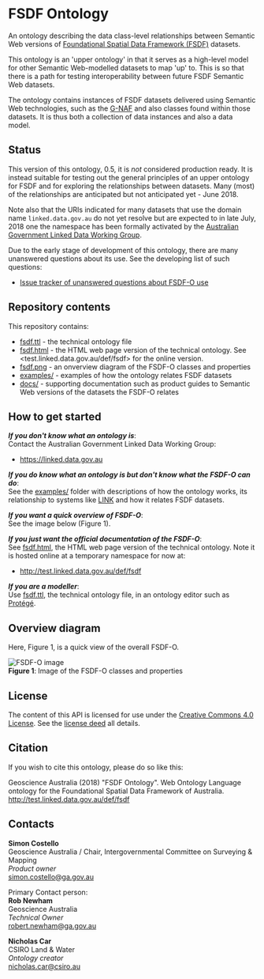 # FSDF Ontology
An ontology describing the data class-level relationships between Semantic Web versions of [Foundational Spatial Data Framework (FSDF)](http://fsdf.org.au) datasets.

This ontology is an 'upper ontology' in that it serves as a high-level model for other Semantic Web-modelled datasets to map 'up' to. This is so that there is a path for testing interoperability between future FSDF Semantic Web datasets.

The ontology contains instances of FSDF datasets delivered using Semantic Web technologies, such as the [G-NAF](http://gnafld.net) and also classes found within those datasets. It is thus both a collection of data instances and also a data model.

## Status
This version of this ontology, 0.5, it is *not* considered production ready. It is instead suitable for testing out the general principles of an upper ontology for FSDF and for exploring the relationships between datasets. Many (most) of the relationships are anticipated but not anticipated yet - June 2018.

Note also that the URIs indicated for many datasets that use the domain name `linked.data.gov.au` do not yet resolve but are expected to in late July, 2018 one the namespace has been formally activated by the [Australian Government Linked Data Working Group](https://linked.data.gov.au).

Due to the early stage of development of this ontology, there are many unanswered questions about its use. See the developing list of such questions:

* [Issue tracker of unanswered questions about FSDF-O use](https://github.com/geoscienceaustralia/fsdf-ont/issues)


## Repository contents
This repository contains:

* [fsdf.ttl](fsdf.ttl) - the technical ontology file
* [fsdf.html](fsdf.html) - the HTML web page version of the technical ontology. See <test.linked.data.gov.au/def/fsdf> for the online version.
* [fsdf.png](fsdf.png) - an onverview diagram of the FSDF-O classes and properties
* [examples/](examples/examples.md) - examples of how the ontology relates FSDF datasets
* [docs/](docs/) - supporting documentation such as product guides to Semantic Web versions of the datasets the FSDF-O relates


## How to get started
***If you don't know what an ontology is***:  
Contact the Australian Government Linked Data Working Group:

* <https://linked.data.gov.au>

***If you do know what an ontology is but don't know what the FSDF-O can do***:  
See the [examples/](examples/) folder with descriptions of how the ontology works, its relationship to systems like [LINK](https://link.fsdf.org.au) and how it relates FSDF datasets.

***If you want a quick overview of FSDF-O***:  
See the image below (Figure 1).

***If you just want the official documentation of the FSDF-O***:  
See [fsdf.html](fsdf.html), the HTML web page version of the technical ontology. Note it is hosted online at a temporary namespace for now at:

* <http://test.linked.data.gov.au/def/fsdf>

***If you are a modeller***:  
Use [fsdf.ttl](fsdf.ttl), the technical ontology file, in an ontology editor such as [Protégé](http://protege.stanford.edu/).


## Overview diagram
Here, Figure 1, is a quick view of the overall FSDF-O.

![FSDF-O image](fsdf.png)  
**Figure 1**: Image of the FSDF-O classes and properties


## License
The content of this API is licensed for use under the [Creative Commons 4.0 License](https://creativecommons.org/licenses/by/4.0/). See the [license deed](LICENSE) all details.


## Citation
If you wish to cite this ontology, please do so like this:

Geoscience Australia (2018) "FSDF Ontology". Web Ontology Language ontology for the Foundational Spatial Data Framework of Australia. http://test.linked.data.gov.au/def/fsdf


## Contacts
**Simon Costello**  
Geoscience Australia / Chair, Intergovernmental Committee on Surveying & Mapping  
*Product owner*  
<simon.costello@ga.gov.au>  

Primary Contact person:  
**Rob Newham**  
Geoscience Australia  
*Technical Owner*  
<robert.newham@ga.gov.au>  

**Nicholas Car**  
CSIRO Land & Water  
*Ontology creator*  
<nicholas.car@csiro.au>
